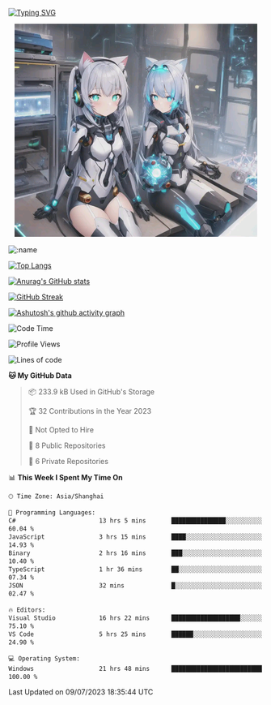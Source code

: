 [![Typing SVG](https://readme-typing-svg.demolab.com?font=Fira+Code&pause=1000&color=F78FDE&width=435&lines=%E6%AC%A2%E8%BF%8E%E5%A4%A7%E4%BD%AC%E6%9D%A5%E8%AE%BF0v0)](https://git.io/typing-svg)


<p align="center">
  <a href="https://github.com/qq583044063qq"><img src="banner.png" alt="qq583044063qq Banner"></a>
</p>



![:name](https://count.getloli.com/get/@hk416?theme=rule34)

[![Top Langs](https://github-readme-stats.vercel.app/api/top-langs/?username=qq583044063qq&locale=cn&hide=javascript,html,css&theme=tokyonight)](https://github.com/anuraghazra/github-readme-stats)

[![Anurag's GitHub stats](https://github-readme-stats.vercel.app/api?username=qq583044063qq&count_private=true&show_icons=true&locale=cn&theme=tokyonight)](https://github.com/anuraghazra/github-readme-stats)

[![GitHub Streak](https://streak-stats.demolab.com/?user=qq583044063qq&locale=zh_Hans&theme=tokyonight)](https://git.io/streak-stats)

[![Ashutosh's github activity graph](https://github-readme-activity-graph.vercel.app/graph?username=qq583044063qq&theme=tokyo-night)](https://github.com/ashutosh00710/github-readme-activity-graph)

<!--START_SECTION:waka-->
![Code Time](http://img.shields.io/badge/Code%20Time-79%20hrs%2025%20mins-blue)

![Profile Views](http://img.shields.io/badge/Profile%20Views-0-blue)

![Lines of code](https://img.shields.io/badge/From%20Hello%20World%20I%27ve%20Written-904.7%20thousand%20lines%20of%20code-blue)

**🐱 My GitHub Data** 

> 📦 233.9 kB Used in GitHub's Storage 
 > 
> 🏆 32 Contributions in the Year 2023
 > 
> 🚫 Not Opted to Hire
 > 
> 📜 8 Public Repositories 
 > 
> 🔑 6 Private Repositories 
 > 
📊 **This Week I Spent My Time On** 

```text
🕑︎ Time Zone: Asia/Shanghai

💬 Programming Languages: 
C#                       13 hrs 5 mins       ███████████████░░░░░░░░░░   60.04 % 
JavaScript               3 hrs 15 mins       ████░░░░░░░░░░░░░░░░░░░░░   14.93 % 
Binary                   2 hrs 16 mins       ███░░░░░░░░░░░░░░░░░░░░░░   10.40 % 
TypeScript               1 hr 36 mins        ██░░░░░░░░░░░░░░░░░░░░░░░   07.34 % 
JSON                     32 mins             █░░░░░░░░░░░░░░░░░░░░░░░░   02.47 % 

🔥 Editors: 
Visual Studio            16 hrs 22 mins      ███████████████████░░░░░░   75.10 % 
VS Code                  5 hrs 25 mins       ██████░░░░░░░░░░░░░░░░░░░   24.90 % 

💻 Operating System: 
Windows                  21 hrs 48 mins      █████████████████████████   100.00 % 
```


 Last Updated on 09/07/2023 18:35:44 UTC
<!--END_SECTION:waka-->
